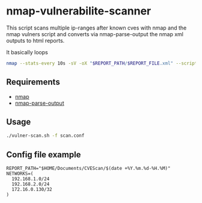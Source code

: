 # nmap-vulnerabilite-scanner

This script scans multiple ip-ranges after known cves with nmap and the nmap vulners script and converts via nmap-parse-output the nmap xml outputs to html reports.

It basically loops

```bash
nmap --stats-every 10s -sV -oX "$REPORT_PATH/$REPORT_FILE.xml" --script vulners "$i"
```

## Requirements

* [nmap](https://nmap.org)
* [nmap-parse-output](https://github.com/ernw/nmap-parse-output)

## Usage

```bash
./vulner-scan.sh -f scan.conf
```

## Config file example

```
REPORT_PATH="$HOME/Documents/CVEScan/$(date +%Y.%m.%d-%H.%M)"
NETWORKS=(
  192.168.1.0/24
  192.168.2.0/24
  172.16.0.130/32
)
```